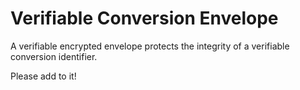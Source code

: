 # Verifiable Conversion Envelope

A verifiable encrypted envelope protects the integrity of a verifiable conversion identifier.

Please add to it!
